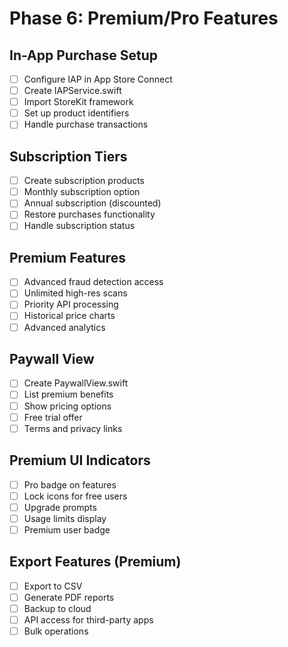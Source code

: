 # Phase 6: Premium/Pro Features

## In-App Purchase Setup
- [ ] Configure IAP in App Store Connect
- [ ] Create IAPService.swift
- [ ] Import StoreKit framework
- [ ] Set up product identifiers
- [ ] Handle purchase transactions

## Subscription Tiers
- [ ] Create subscription products
- [ ] Monthly subscription option
- [ ] Annual subscription (discounted)
- [ ] Restore purchases functionality
- [ ] Handle subscription status

## Premium Features
- [ ] Advanced fraud detection access
- [ ] Unlimited high-res scans
- [ ] Priority API processing
- [ ] Historical price charts
- [ ] Advanced analytics

## Paywall View
- [ ] Create PaywallView.swift
- [ ] List premium benefits
- [ ] Show pricing options
- [ ] Free trial offer
- [ ] Terms and privacy links

## Premium UI Indicators
- [ ] Pro badge on features
- [ ] Lock icons for free users
- [ ] Upgrade prompts
- [ ] Usage limits display
- [ ] Premium user badge

## Export Features (Premium)
- [ ] Export to CSV
- [ ] Generate PDF reports
- [ ] Backup to cloud
- [ ] API access for third-party apps
- [ ] Bulk operations